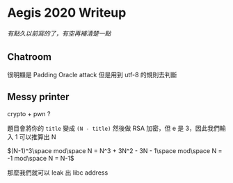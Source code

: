 Aegis 2020 Writeup
===

###### 有點久以前寫的了，有空再補清楚一點

Chatroom
---

很明顯是 Padding Oracle attack 但是用到 utf-8 的規則去判斷


Messy printer
---

crypto + pwn ?

題目會將你的 `title` 變成 `(N - title)` 然後做 RSA 加密，但 e 是 3，因此我們輸入 1 可以推算出 N

$(N-1)^3\space mod\space N = N^3 + 3N^2 - 3N - 1\space mod\space N = -1 mod\space N = N-1$

那麼我們就可以 leak 出 libc address

